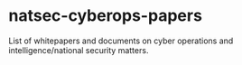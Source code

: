 # natsec-cyberops-papers
 List of whitepapers and documents on cyber operations and intelligence/national security matters.
